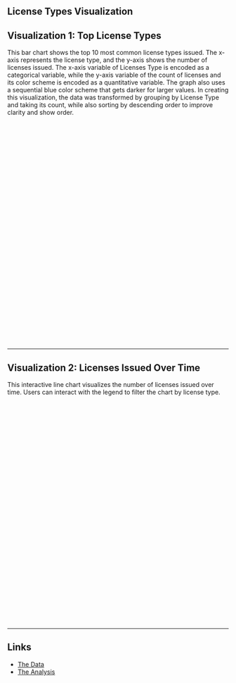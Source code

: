 
## License Types Visualization


## Visualization 1: Top License Types
This bar chart shows the top 10 most common license types issued. The x-axis represents the license type, and the y-axis shows the number of licenses issued. The x-axis variable of Licenses Type is encoded as a categorical variable, while the y-axis variable of the count of licenses and its color scheme is encoded as a quantitative variable. The graph also uses a sequential blue color scheme that gets darker for larger values. In creating this visualization, the data was transformed by grouping by License Type and taking its count, while also sorting by descending order to improve clarity and show order. 

<div id="chart1" style="width: 100%; height: 500px;"></div>
<script type="text/javascript">
  vegaEmbed('#chart1', 'chart1.json').catch(console.error);
</script>

---

## Visualization 2: Licenses Issued Over Time
This interactive line chart visualizes the number of licenses issued over time. Users can interact with the legend to filter the chart by license type.

<div id="chart2" style="width: 100%; height: 500px;"></div>
<script type="text/javascript">
  vegaEmbed('#chart2', 'chart2.json').catch(console.error);
</script>

---

## Links
- [The Data](https://github.com/UIUC-iSchool-DataViz/is445_data/raw/main/licenses_fall2022.csv)
- [The Analysis](https://github.com/kennyr2711/licenses-visualization/blob/main/licenses_visualizations.ipynb)
